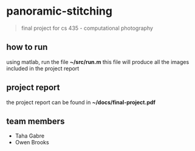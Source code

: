 # panoramic-stitching

> final project for cs 435 - computational photography

## how to run

using matlab, run the file **~/src/run.m** this file will produce all the images included in the project report

## project report

the project report can be found in **~/docs/final-project.pdf**


## team members
	
- Taha Gabre
- Owen Brooks
